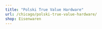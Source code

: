 ```yaml
---
title: "Polski True Value Hardware"
url: /chicago/polski-true-value-hardware/
shop: Eisenwaren
---
```

